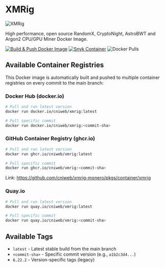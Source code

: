# XMRig

![XMRig](https://avatars0.githubusercontent.com/u/27528955?s=460&u=555699fb82e7598ed7dd1f6e47302042b48a10c3&v=4)

High performance, open source RandomX, CryptoNight, AstroBWT and Argon2 CPU/GPU Miner Docker Image.

[![Build & Push Docker Image](https://github.com/cniweb/xmrig-monero/actions/workflows/docker-build.yml/badge.svg)](https://github.com/cniweb/xmrig-monero/actions/workflows/docker-build.yml) [![Snyk Container](https://github.com/cniweb/xmrig-monero/actions/workflows/snyk-container-analysis.yml/badge.svg)](https://github.com/cniweb/xmrig-monero/actions/workflows/snyk-container-analysis.yml) ![Docker Pulls](https://img.shields.io/docker/pulls/cniweb/xmrig)

## Available Container Registries

This Docker image is automatically built and pushed to multiple container registries on every commit to the main branch:

### Docker Hub (docker.io)
```bash
# Pull and run latest version
docker run docker.io/cniweb/xmrig:latest

# Pull specific commit
docker run docker.io/cniweb/xmrig:<commit-sha>
```

### GitHub Container Registry (ghcr.io)
```bash
# Pull and run latest version
docker run ghcr.io/cniweb/xmrig:latest

# Pull specific commit
docker run ghcr.io/cniweb/xmrig:<commit-sha>
```

Link: <https://github.com/cniweb/xmrig-monero/pkgs/container/xmrig>

### Quay.io
```bash
# Pull and run latest version
docker run quay.io/cniweb/xmrig:latest

# Pull specific commit
docker run quay.io/cniweb/xmrig:<commit-sha>
```

## Available Tags

- `latest` - Latest stable build from the main branch
- `<commit-sha>` - Specific commit version (e.g., `a1b2c3d4...`)
- `6.22.2` - Version-specific tags (legacy)
